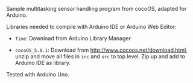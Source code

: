 Sample multitasking sensor handling program from cocoOS, adapted for Arduino.

Libraries needed to compile with Arduino IDE or Arduino Web Editor:

- `Time`: Download from Arduino Library Manager

- `cocoOS_5.0.1`: Download from http://www.cocoos.net/download.html, 
    unzip and move all files in `inc` and `src` to top level.
    Zip up and add to Arduino IDE as library.

Tested with Arduino Uno.
